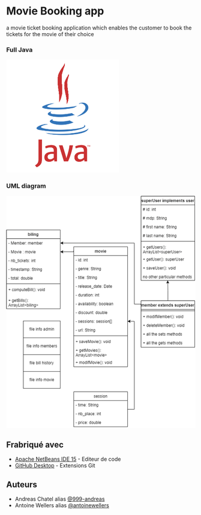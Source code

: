 # Movie Booking app
 a movie ticket booking application which enables the customer to book the tickets for the movie of their choice
 
### Full Java

![JAVA](/JAVA.gif?raw=true "JAVA")

### UML diagram

![SCHEMA](/archi2.png?raw=true "schema")

## Frabriqué avec

- [Apache NetBeans IDE 15](https://netbeans.apache.org/download/index.html) - Editeur de code
- [GitHub Desktop](https://desktop.github.com/) - Extensions Git

## Auteurs

- Andreas Chatel alias [@999-andreas](https://github.com/999-andreas)
- Antoine Wellers alias [@antoinewellers](https://github.com/antoinewellers)

